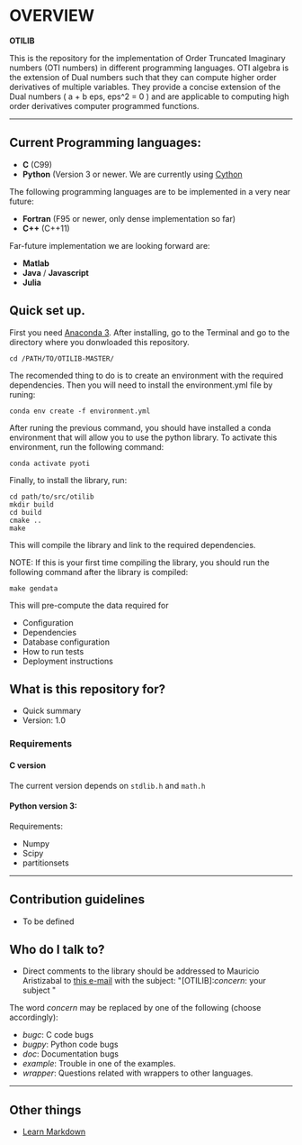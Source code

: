 # OVERVIEW #

**OTILIB** 

This is the repository for the implementation of Order Truncated Imaginary numbers (OTI numbers) in different programming languages. OTI algebra is the extension of Dual numbers such that they can compute higher order derivatives of multiple variables. They provide a concise extension of the Dual numbers ( a + b eps, eps^2 = 0 ) and are applicable to computing high order derivatives computer programmed functions.

***

## Current Programming languages: 
* **C** (C99)
* **Python** (Version 3 or newer. We are currently using [Cython](http://cython.org)

The following programming languages are to be implemented in a very near future:

* **Fortran** (F95 or newer, only dense implementation so far)
* **C++** (C++11)

Far-future implementation we are looking forward are:

* **Matlab**
* **Java** / **Javascript**
* **Julia**

## Quick set up.

First you need [Anaconda 3](https://www.anaconda.com/distribution/). After installing, go to the Terminal and go to the directory where you donwloaded this repository.
```
cd /PATH/TO/OTILIB-MASTER/
```

The recomended thing to do is to create an environment with the required dependencies. Then you will need to install the environment.yml file by runing:
```
conda env create -f environment.yml
```

After runing the previous command, you should have installed a conda environment that will allow you to use the python library. To activate this environment, run the following command:
```
conda activate pyoti
```

Finally, to install the library, run:
```
cd path/to/src/otilib
mkdir build
cd build
cmake ..
make
```
 
This will compile the library and link to the required dependencies.

NOTE: If this is your first time compiling the library, you should run the following command after the library is compiled:

```
make gendata
```

This will pre-compute the data required for 

* Configuration
* Dependencies
* Database configuration
* How to run tests
* Deployment instructions



## What is this repository for? 

* Quick summary
* Version: 1.0


### Requirements

#### **C** version

The current version depends on ```stdlib.h``` and ```math.h```

#### Python version 3:

Requirements:
- Numpy
- Scipy
- partitionsets

***

## Contribution guidelines ###

* To be defined


## Who do I talk to? ###

* Direct comments to the library should be addressed to Mauricio Aristizabal to [this e-mail](mailto:mauriaristi@gmail.com) with the subject: "[OTILIB]:*concern*: your subject "

The word *concern* may be replaced by one of the following (choose accordingly):
* *bugc*: C code bugs
* *bugpy*: Python code bugs
* *doc*: Documentation bugs
* *example*: Trouble in one of the examples.
* *wrapper*: Questions related with wrappers to other languages.

***

## Other things 

* [Learn Markdown](https://bitbucket.org/tutorials/markdowndemo)
